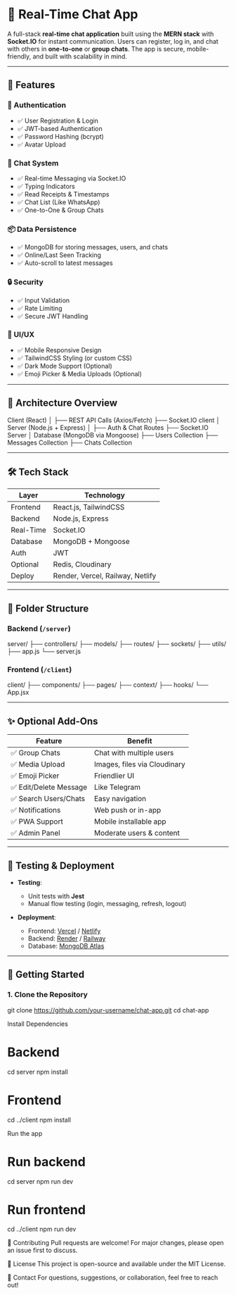 # 💬 Real-Time Chat App

A full-stack **real-time chat application** built using the **MERN stack** with **Socket.IO** for instant communication. Users can register, log in, and chat with others in **one-to-one** or **group chats**. The app is secure, mobile-friendly, and built with scalability in mind.

---

## 🚀 Features

### 🔐 Authentication
- ✅ User Registration & Login
- ✅ JWT-based Authentication
- ✅ Password Hashing (bcrypt)
- ✅ Avatar Upload

### 💬 Chat System
- ✅ Real-time Messaging via Socket.IO
- ✅ Typing Indicators
- ✅ Read Receipts & Timestamps
- ✅ Chat List (Like WhatsApp)
- ✅ One-to-One & Group Chats

### 📦 Data Persistence
- ✅ MongoDB for storing messages, users, and chats
- ✅ Online/Last Seen Tracking
- ✅ Auto-scroll to latest messages

### 🔒 Security
- ✅ Input Validation
- ✅ Rate Limiting
- ✅ Secure JWT Handling

### 🌈 UI/UX
- ✅ Mobile Responsive Design
- ✅ TailwindCSS Styling (or custom CSS)
- ✅ Dark Mode Support (Optional)
- ✅ Emoji Picker & Media Uploads (Optional)

---

## 🧠 Architecture Overview

Client (React)
│
├── REST API Calls (Axios/Fetch)
├── Socket.IO client
│
Server (Node.js + Express)
│
├── Auth & Chat Routes
├── Socket.IO Server
│
Database (MongoDB via Mongoose)
├── Users Collection
├── Messages Collection
├── Chats Collection




---

## 🛠️ Tech Stack

| Layer      | Technology             |
|------------|------------------------|
| Frontend   | React.js, TailwindCSS  |
| Backend    | Node.js, Express       |
| Real-Time  | Socket.IO              |
| Database   | MongoDB + Mongoose     |
| Auth       | JWT                    |
| Optional   | Redis, Cloudinary      |
| Deploy     | Render, Vercel, Railway, Netlify |

---

## 📁 Folder Structure

### Backend (`/server`)
server/
├── controllers/
├── models/
├── routes/
├── sockets/
├── utils/
├── app.js
└── server.js


### Frontend (`/client`)
client/
├── components/
├── pages/
├── context/
├── hooks/
└── App.jsx



---

## ✨ Optional Add-Ons

| Feature                | Benefit                          |
|------------------------|----------------------------------|
| ✅ Group Chats         | Chat with multiple users         |
| ✅ Media Upload        | Images, files via Cloudinary     |
| ✅ Emoji Picker        | Friendlier UI                    |
| ✅ Edit/Delete Message | Like Telegram                    |
| ✅ Search Users/Chats  | Easy navigation                  |
| ✅ Notifications       | Web push or in-app               |
| ✅ PWA Support         | Mobile installable app           |
| ✅ Admin Panel         | Moderate users & content         |

---

## 🧪 Testing & Deployment

- **Testing**:  
  - Unit tests with **Jest**  
  - Manual flow testing (login, messaging, refresh, logout)

- **Deployment**:
  - Frontend: [Vercel](https://vercel.com) / [Netlify](https://www.netlify.com)
  - Backend: [Render](https://render.com) / [Railway](https://railway.app)
  - Database: [MongoDB Atlas](https://www.mongodb.com/cloud/atlas)

---

## 🧩 Getting Started

### 1. Clone the Repository


git clone https://github.com/your-username/chat-app.git
cd chat-app


Install Dependencies
# Backend
cd server
npm install

# Frontend
cd ../client
npm install

Run the app
# Run backend
cd server
npm run dev

# Run frontend
cd ../client
npm run dev


🤝 Contributing
Pull requests are welcome! For major changes, please open an issue first to discuss.

📜 License
This project is open-source and available under the MIT License.


📧 Contact
For questions, suggestions, or collaboration, feel free to reach out!

